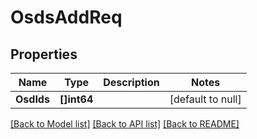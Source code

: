 # OsdsAddReq

## Properties
Name | Type | Description | Notes
------------ | ------------- | ------------- | -------------
**OsdIds** | **[]int64** |  | [default to null]

[[Back to Model list]](../README.md#documentation-for-models) [[Back to API list]](../README.md#documentation-for-api-endpoints) [[Back to README]](../README.md)


